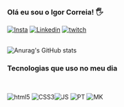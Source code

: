
### Olá eu sou o Igor Correia! 🖐️

[![Insta](https://img.shields.io/badge/Instagram-E4405F?style=for-the-badge&logo=instagram&logoColor=white)](https://www.instagram.com/igor_egcorreia/)
[![Linkedin](https://img.shields.io/badge/LinkedIn-0077B5?style=for-the-badge&logo=linkedin&logoColor=white)](https://www.linkedin.com/in/igor-correia-51312427a/) 
[![twitch](https://img.shields.io/badge/Twitch-9146FF?style=for-the-badge&logo=twitch&logoColor=white)](https://www.twitch.tv/igor_correia06)
<br><br>

![Anurag's GitHub stats](https://github-readme-stats.vercel.app/api?username=Igaododbd&show&icons=true&theme=radical)


### Tecnologias que uso no meu dia 
<br>

![html5](https://img.shields.io/badge/HTML5-E34F26?style=for-the-badge&logo=html5&logoColor=white)
![CSS3](https://img.shields.io/badge/CSS3-1572B6?style=for-the-badge&logo=css3&logoColor=white)![JS](https://img.shields.io/badge/JavaScript-323330?style=for-the-badge&logo=javascript&logoColor=F7DF1E)
![PT](https://img.shields.io/badge/Python-3776AB?style=for-the-badge&logo=python&logoColor=white)
![MK](https://img.shields.io/badge/Markdown-000000?style=for-the-badge&logo=markdown&logoColor=white)

